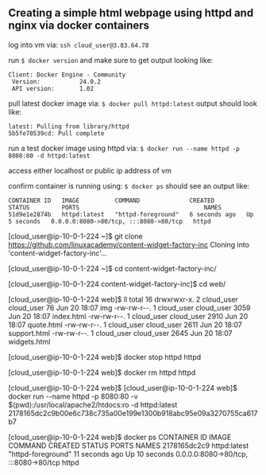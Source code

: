 ## Creating a simple html webpage using httpd and nginx via docker containers 

log into vm via: `ssh cloud_user@3.83.64.78`

run `$ docker version` and make sure to get output looking like: 
```
Client: Docker Engine - Community
 Version:           24.0.2
 API version:       1.02
```
pull latest docker image via: `$ docker pull httpd:latest` output should look like: 

```
latest: Pulling from library/httpd
5b5fe70539cd: Pull complete
```
run a test docker image using httpd via: `$ docker run --name httpd -p 8080:80 -d httpd:latest`

access either localhost or public ip address of vm

confirm container is running using: `$ docker ps` should see an output like: 
```
CONTAINER ID   IMAGE          COMMAND              CREATED         STATUS         PORTS                                   NAMES
51d9e1e2874b   httpd:latest   "httpd-foreground"   6 seconds ago   Up 5 seconds   0.0.0.0:8080->80/tcp, :::8080->80/tcp   httpd
```
[cloud_user@ip-10-0-1-224 ~]$ git clone https://github.com/linuxacademy/content-widget-factory-inc
Cloning into 'content-widget-factory-inc'...

[cloud_user@ip-10-0-1-224 ~]$ cd content-widget-factory-inc/

[cloud_user@ip-10-0-1-224 content-widget-factory-inc]$ cd web/

[cloud_user@ip-10-0-1-224 web]$ ll
total 16
drwxrwxr-x. 2 cloud_user cloud_user   76 Jun 20 18:07 img
-rw-rw-r--. 1 cloud_user cloud_user 3059 Jun 20 18:07 index.html
-rw-rw-r--. 1 cloud_user cloud_user 2910 Jun 20 18:07 quote.html
-rw-rw-r--. 1 cloud_user cloud_user 2611 Jun 20 18:07 support.html
-rw-rw-r--. 1 cloud_user cloud_user 2645 Jun 20 18:07 widgets.html

[cloud_user@ip-10-0-1-224 web]$ docker stop httpd
httpd

[cloud_user@ip-10-0-1-224 web]$ docker rm httpd
httpd

[cloud_user@ip-10-0-1-224 web]$
[cloud_user@ip-10-0-1-224 web]$ docker run --name httpd -p 8080:80 -v $(pwd):/usr/local/apache2/htdocs:ro -d httpd:latest
2178165dc2c9b00e6c738c735a00e199e1300b918abc95e09a3270755ca617b7

[cloud_user@ip-10-0-1-224 web]$ docker ps
CONTAINER ID   IMAGE          COMMAND              CREATED          STATUS          PORTS                                   NAMES
2178165dc2c9   httpd:latest   "httpd-foreground"   11 seconds ago   Up 10 seconds   0.0.0.0:8080->80/tcp, :::8080->80/tcp   httpd

